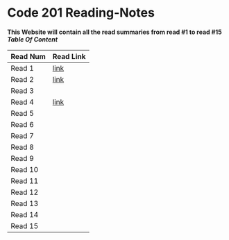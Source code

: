 # Code 201 Reading-Notes
**This Website will contain all the read summaries from read #1 to read #15**
***Table Of Content***

Read Num | Read Link
---------|----------
Read 1   | [link](https://sarahmalash.github.io/reading-notes/class01)
Read 2   | [link](https://sarahmalash.github.io/reading-notes/class-02)
Read 3   | 
Read 4   | [link](https://sarahmalash.github.io/reading-notes/class-04)
Read 5   |
Read 6   |
Read 7   |
Read 8   |
Read 9   |
Read 10  |
Read 11  |
Read 12  |
Read 13  |
Read 14  |
Read 15  |



